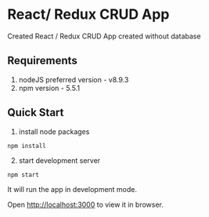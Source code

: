 # React/ Redux CRUD App

Created React / Redux CRUD App created without database

Requirements
------------

1. nodeJS
	preferred version - v8.9.3
2. npm version - 5.5.1


## Quick Start

1. install node packages

```shell
npm install
```
2. start development server

```shell
npm start
```

It will run the app in development mode.

Open [http://localhost:3000](http://localhost:3000) to view it in browser.


